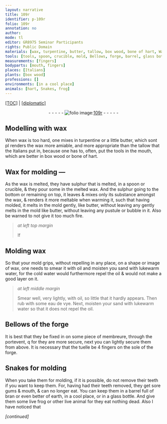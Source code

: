 ```yaml
---
layout: narrative
title: 109r
identifier: p-109r
folio: 109r
annotation: no
author:
mode: tl
editor: GR8975 Seminar Participants
rights: Public Domain
materials: [wax, turpentine, butter, tallow, box wood, bone of hart, Wax, sulphur, melted wax, oil, lukewarm water, cold water, eau de vye, bran, earth, glass]
tools: [tools, spoon, crucible, mold, Bellows, forge, barrel, glass bottle]
measurements: [fingers]
bodyparts: [mouth, fingers]
places: [Italians]
plants: [box wood]
professions: []
environments: [in a cool place]
animals: [hart, Snakes, frog]
---
```


 <p><a href="{{ site.baseurl }}/translation/">[TOC]</a> | <a href="{{ site.baseurl }}/texts/p-109r_tc/" target="_blank">[diplomatic]</a></p><div class="folio" align="center">- - - - - <a href="http://gallica.bnf.fr/ark:/12148/btv1b10500001g/f223.image" target="_blank"><img src="https://cu-mkp.github.io/2017-workshop-edition/assets/photo-icon.png" alt="folio image: " style="display:inline-block; margin-bottom:-3px;"/>109r</a> - - - - - </div>  
  

## Modelling with <span class="m">wax</span>

 
When <span class="m">wax</span> is too hard, one mixes in <span class="m">turpentine</span> or a little <span class="m">butter</span>, which <span class="del">sont pl</span> renders the <span class="m">wax</span> more amiable, and more appropriate than the <span class="m">tallow</span> that the <span class="pl">Italians</span> put in, because one has to, often, put the <span class="tl">tools</span> in the <span class="bp">mouth</span>, which are better in <span class="m"><span class="pa">box wood</span></span> or <span class="m">bone of <span class="al">hart</span></span>.
 
 
  

## <span class="m">Wax</span> for molding —

 
As the <span class="m">wax</span> is melted, they have <span class="m">sulphur</span> that is melted, in a <span class="tl">spoon</span> or <span class="tl">crucible</span>, & they pour some in the <span class="m">melted wax</span>. And the <span class="m">sulphur</span> going to the bottom or remaining on top, it leaves & mixes only its substance amongst the <span class="m">wax</span>, & renders it more meltable when warming it, such that having molded, it melts in the mold gently, like butter, without leaving any gently melts in the <span class="tl">mold</span> like <span class="m">butter</span>, without leaving any pustule or bubble in it. Also be warned to not give it too much fire.
 
> *at left top margin*
> 
> 
> If

 
  

## Molding <span class="m">wax</span>

 
So that your <span class="tl">mold</span> grips, without repelling in any place, on a shape or image of <span class="m">wax</span>, one needs to smear it with <span class="m">oil</span> and moisten you sand with <span class="m">lukewarm water</span>, for the <span class="m">cold water</span> would furthermore repel the <span class="m">oil</span> & would not make a good layer on it.
 
> *at left middle margin*
> 
> 
>   Smear well, very lightly, with <span class="m">oil</span>, so little that it hardly appears. Then rub with some <span class="m">eau de vye</span>. Next, moisten your sand with <span class="m">lukewarm water</span> so that it does not repel the <span class="m">oil</span>.

 
  

## <span class="tl">Bellows</span> of the <span class="tl">forge</span>

 
It is best that they be fixed in on some piece of membreure, through the portevent, <span class="del">q</span> for they are more secure, next you can lightly secure them from above. It is necessary that the tuelle be 4 <span class="ms"><span class="bp">fingers</span></span> on the sole of the <span class="tl">forge</span>.

 
  

## <span class="al">Snakes</span> for molding

 
When you take them for molding, if it is possible, do not remove their teeth if you want to keep them. For, having had their teeth removed, they get sore gums & mouth, & can no longer eat. You can keep them in a <span class="tl">barrel</span> full of <span class="m">bran</span> or even better of <span class="m">earth</span>, <span class="env">in a cool place</span>, or in a <span class="tl"><span class="m">glass</span> bottle</span>. And give them some live <span class="al">frog</span> or other live animal for they eat nothing dead. Also I have noticed that
 
*[continued]*
 
 
